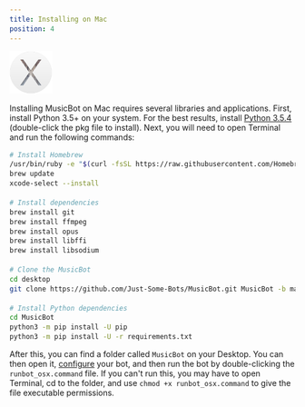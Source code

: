 ```yaml
---
title: Installing on Mac
position: 4
---
```


<img class="doc-img" src="images/mac.png" alt="Mac" style="width: 75px;"/>

Installing MusicBot on Mac requires several libraries and applications. First, install Python 3.5+ on your system. For the best results, install [Python 3.5.4](https://www.python.org/ftp/python/3.5.4/python-3.5.4-macosx10.6.pkg) (double-click the pkg file to install). Next, you will need to open Terminal and run the following commands:

```bash
# Install Homebrew
/usr/bin/ruby -e "$(curl -fsSL https://raw.githubusercontent.com/Homebrew/install/master/install)"
brew update
xcode-select --install

# Install dependencies
brew install git
brew install ffmpeg
brew install opus
brew install libffi
brew install libsodium

# Clone the MusicBot
cd desktop
git clone https://github.com/Just-Some-Bots/MusicBot.git MusicBot -b master 

# Install Python dependencies
cd MusicBot
python3 -m pip install -U pip
python3 -m pip install -U -r requirements.txt
```

After this, you can find a folder called `MusicBot` on your Desktop. You can then open it, [configure](#guidesconfiguration) your bot, and then run the bot by double-clicking the `runbot_osx.command` file. If you can't run this, you may have to open Terminal, cd to the folder, and use `chmod +x runbot_osx.command` to give the file executable permissions.

